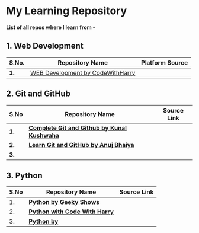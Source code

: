 # My Learning Repository

__List of all repos where I learn from -__

## 1. Web Development

|S.No.|Repository Name|Platform Source|
|---|---|---|
|__1.__|[WEB Development by CodeWithHarry](https://github.com/dev-mdirfan/WEB-Development-CWH.git)||

## 2. Git and GitHub

|S.No|Repository Name|Source Link|
|---|---|---|
|__1.__|__[Complete Git and Github by Kunal Kushwaha](https://github.com/dev-mdirfan/git-and-github-by-kunal-kushwaha-notes.git)__||
|__2.__|__[Learn Git and GitHub by Anuj Bhaiya](https://github.com/dev-mdirfan/git-and-github-by-Anuj-bhaiya-notes.git)__||
|__3.__|__[]()__||

## 3. Python

|S.No|Repository Name|Source Link|
|---|---|---|
|1.|__[Python by Geeky Shows](https://github.com/dev-mdirfan/Python-by-Geeky-Shows.git)__||
|2.|__[Python with Code With Harry](https://github.com/dev-mdirfan/Python-CWH.git)__||
|3.|__[Python by ]()__||
